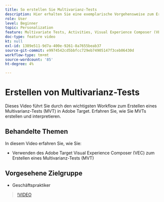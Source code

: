 ```yaml
---
title: So erstellen Sie Multivarianz-Tests
description: Hier erhalten Sie eine exemplarische Vorgehensweise zum Erstellen eines Multivarianz-Tests (MVT) in Adobe Target. Erfahren Sie, wie Sie MVTs erstellen und interpretieren.
role: User
level: Beginner
topic: Personalization
feature: Multivariate Tests, Activities, Visual Experience Composer (VEC)
doc-type: feature video
kt: null
exl-id: 1389e511-9d7a-400e-9261-8a7655beab37
source-git-commit: e9974542cd5bbfcc729eb74905147f3ceb06430d
workflow-type: tm+mt
source-wordcount: '85'
ht-degree: 4%

---
```


# Erstellen von Multivarianz-Tests

Dieses Video führt Sie durch den wichtigsten Workflow zum Erstellen eines Multivarianz-Tests (MVT) in Adobe Target. Erfahren Sie, wie Sie MVTs erstellen und interpretieren.

## Behandelte Themen

In diesem Video erfahren Sie, wie Sie:

* Verwenden des Adobe Target Visual Experience Composer (VEC) zum Erstellen eines Multivarianz-Tests (MVT)

## Vorgesehene Zielgruppe

* Geschäftspraktiker

>[!VIDEO](https://video.tv.adobe.com/v/30168/?quality=12&captions=ger)
